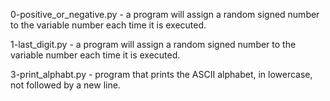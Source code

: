 0-positive_or_negative.py - a program will assign a random signed number to the variable number each time it is executed. 

1-last_digit.py - a program will assign a random signed number to the variable number each time it is executed.

3-print_alphabt.py -  program that prints the ASCII alphabet, in lowercase, not followed by a new line.

